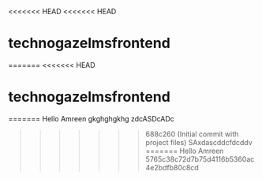 <<<<<<< HEAD
<<<<<<< HEAD
# technogazelmsfrontend
=======
<<<<<<< HEAD
# technogazelmsfrontend
=======
Hello Amreen
gkghghgkhg
zdcASDcADc
>>>>>>> 688c260 (Initial commit with project files)
SAxdascddcfdcddv
=======
Hello Amreen
>>>>>>> 5765c38c72d7b75d4116b5360ac4e2bdfb80c8cd
